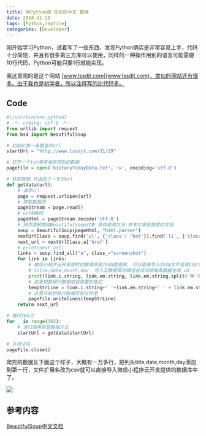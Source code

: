 ```yaml
---
title: 用Python爬 历史的今天 数据
date: 2018-11-29
tags: [Python,reptile]
categories: [Developer]
---
```

刚开始学习Python，试着写了一些东西，发现Python确实是非常容易上手，代码十分简短，并且有很多第三方库可以使用，同样的一种操作用别的语言可能需要10行代码，Python可能只要1行就能实现。

<!--more--> 

我这里爬的是这个网站 [www.lssdjt.com](www.lssdjt.com)，类似的网站还有很多。由于我也是初学者，所以注释写的比代码多。

## Code

```py
#!/usr/bin/env python3
# -*- coding: utf-8 -*-
from urllib import request
from bs4 import BeautifulSoup

# 初始化第一条要查的url
startUrl = "http://www.lssdjt.com/11/29"

# 打开一个txt用来保存爬到的数据
pageFile = open('historyTodayData.txt', 'w', encoding='utf-8')

# 获取数据 并返回下一天的url
def getdata(url):
    # 请求url
    page = request.urlopen(url)
    # 获取数据流
    pageStream = page.read()
    # utf8解码
    pageHtml = pageStream.decode('utf-8')
    # 把页面转换成BeautifulSoup对象 具体使用方法 参考文末链接里的文档
    soup = BeautifulSoup(pageHtml, "html.parser")
    nextUrlClass = soup.find('ul', {'class': 'bot'}).find('li', {'class': 'r'})
    next_url = nextUrlClass.a['href']
    # print(next_url)
    links = soup.find_all("a", class_="screenshot")
    for link in links:
        # 微信小程序云开发提供的数据库是JSON数据库  可以直接导入JSON文件或者CSV文件  这里把内容整理成CSV格式的方便导入云数据库
        # title,date,month,day  导入云数据库时微信会自动给每条数据生成_id
        print(link.i.string, link.em.string, link.em.string.split('年')[1].replace('月', ' ').replace('日', ''))
        # 这里把数据行整理成我需要的格式
        tempStrLine = link.i.string+' '+link.em.string+' ' + link.em.string.split('年')[1].replace('月', ' ').replace('日', '') + '\n'
        # 这里开始把每行数据写到文件里
        pageFile.writelines(tempStrLine)
    return next_url

# 循环365次
for _ in range(365):
    # 递归调用获取数据方法
    startUrl = getdata(startUrl)

# 关闭文件
pageFile.close()
```

爬完的数据长下面这个样子，大概有一万多行，把列头title,date,month,day添加到第一行，文件扩展名改为csv就可以直接导入微信小程序云开发提供的数据库中了。

![](https://fastly.jsdelivr.net/gh/pdone/static/img/article/python-historytoday/1.png)
## 参考内容
[BeautifulSoup中文文档](https://www.crummy.com/software/BeautifulSoup/bs4/doc.zh/index.html)